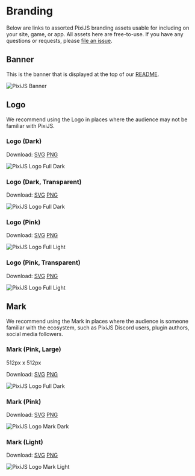 # Branding

Below are links to assorted PixiJS branding assets usable for including on your site, game, or app. All assets here are free-to-use. If you have any questions or requests, please [file an issue](https://github.com/pixijs/pixijs.com/issues/new).

## Banner

This is the banner that is displayed at the top of our [README](https://github.com/pixijs/pixijs/blob/dev/README.md).

![PixiJS Banner](https://files.pixijs.download/branding/pixijs-banner.png)

## Logo

We recommend using the Logo in places where the audience may not be familiar with PixiJS. 

### Logo (Dark)

Download: [SVG](https://files.pixijs.download/branding/pixijs-logo-full-dark.svg)
[PNG](https://files.pixijs.download/branding/pixijs-logo-full-dark.png)

![PixiJS Logo Full Dark](https://files.pixijs.download/branding/pixijs-logo-full-dark.png)

### Logo (Dark, Transparent)

Download: [SVG](https://files.pixijs.download/branding/pixijs-logo-transparent-dark.svg)
[PNG](https://files.pixijs.download/branding/pixijs-logo-transparent-dark.png)

![PixiJS Logo Full Dark](https://files.pixijs.download/branding/pixijs-logo-transparent-dark.png)

### Logo (Pink)

Download: [SVG](https://files.pixijs.download/branding/pixijs-logo-full-light.svg)
[PNG](https://files.pixijs.download/branding/pixijs-logo-full-light.png)

![PixiJS Logo Full Light](https://files.pixijs.download/branding/pixijs-logo-full-light.png)

### Logo (Pink, Transparent)

Download: [SVG](https://files.pixijs.download/branding/pixijs-logo-transparent-light.svg)
[PNG](https://files.pixijs.download/branding/pixijs-logo-transparent-light.png)

![PixiJS Logo Full Light](https://files.pixijs.download/branding/pixijs-logo-transparent-light.png)

## Mark

We recommend using the Mark in places where the audience is someone familiar with the ecosystem, such as PixiJS Discord users, plugin authors, social media followers.

### Mark (Pink, Large)

512px x 512px 

Download: [SVG](https://files.pixijs.download/branding/pixijs-logo.svg)
[PNG](https://files.pixijs.download/branding/pixijs-logo.png)

![PixiJS Logo Full Dark](https://files.pixijs.download/branding/pixijs-logo.png)

### Mark (Pink)

Download: [SVG](https://files.pixijs.download/branding/pixijs-logo-mark-dark.svg)
[PNG](https://files.pixijs.download/branding/pixijs-logo-mark-dark.png)

![PixiJS Logo Mark Dark](https://files.pixijs.download/branding/pixijs-logo-mark-dark.png)

### Mark (Light)

Download: [SVG](https://files.pixijs.download/branding/pixijs-logo-mark-light.svg)
[PNG](https://files.pixijs.download/branding/pixijs-logo-mark-light.png)

![PixiJS Logo Mark Light](https://files.pixijs.download/branding/pixijs-logo-mark-light.png)
